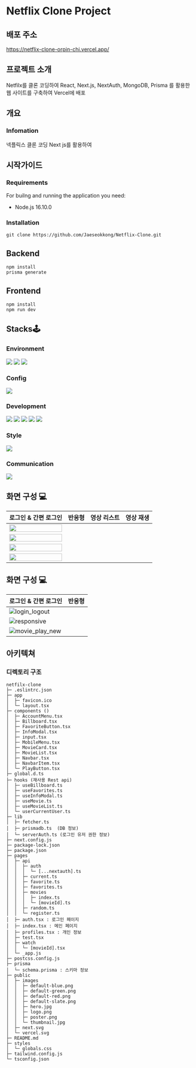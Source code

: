 # Netflix Clone Project
## 배포 주소
https://netflix-clone-orpin-chi.vercel.app/

## 프로젝트 소개
Netfilx를 클론 코딩하여
React, Next.js, NextAuth, MongoDB, Prisma
를 활용한 웹 사이트를 구축하여 Vercel에 배포

## 개요
### Infomation
넥플릭스 클론 코딩
Next js를 활용하여 

## 시작가이드
### Requirements
For builng and running the application you need:
 - Node.js 16.10.0

### Installation
```
git clone https://github.com/Jaeseokkong/Netflix-Clone.git
```

## Backend
```
npm install
prisma generate
```

## Frontend
```
npm install
npm run dev
```

## Stacks🕹
### Environment
<img src="https://img.shields.io/badge/VisualStudioCode-007ACC?style=for-the-badge&logo=Visual Studio Code&logoColor=white"/> <img src="https://img.shields.io/badge/git-F05032?style=for-the-badge&logo=Git&logoColor=white"/> <img src="https://img.shields.io/badge/GitHub-181717?style=for-the-badge&logo=GitHub&logoColor=white"/>

### Config
<img src="https://img.shields.io/badge/npm-CB3837?style=for-the-badge&logo=npm&logoColor=white"/>

### Development
<img src="https://img.shields.io/badge/javascript-F7DF1E?style=for-the-badge&logo=javascript&logoColor=white"/> <img src="https://img.shields.io/badge/typescript-3178C6?style=for-the-badge&logo=typescript&logoColor=white"/> <img src="https://img.shields.io/badge/node.js-339933?style=for-the-badge&logo=node.js&logoColor=white"/> <img src="https://img.shields.io/badge/mongodb-47A248?style=for-the-badge&logo=mongodb&logoColor=white"/> <img src="https://img.shields.io/badge/next.js-000000?style=for-the-badge&logo=nextdotjs&logoColor=white"/> 

### Style
<img src="https://img.shields.io/badge/tailwindcss-06B6D4?style=for-the-badge&logo=tailwindcss&logoColor=white"/> 


### Communication
<img src="https://img.shields.io/badge/notion-000000?style=for-the-badge&logo=notion&logoColor=white"/>

## 화면 구성 💻
|로그인 & 간편 로그인|반응형|영상 리스트|영상 재생|
|---|---|---|---|
|<img src="https://github.com/Jaeseokkong/Netflix-Clone/assets/115916829/b95791dc-3629-4e0c-a7a1-c4e5a0d2233c" width="100%"/>
|<img src="https://github.com/Jaeseokkong/Netflix-Clone/assets/115916829/47da9216-6768-4e6c-9246-21480213c6c8" width="100%"/>|
<img src="https://github.com/Jaeseokkong/Netflix-Clone/assets/115916829/4e12bc30-e701-47c0-82b5-9e60761f8507" width="100%"/>|
<img src="https://github.com/Jaeseokkong/Netflix-Clone/assets/115916829/335c3453-6b71-4bfd-ba70-45cc9bf3cd24" width="100%"/>|


## 화면 구성 💻
|로그인 & 간편 로그인|반응형|
|---|---|
|![login_logout](https://github.com/Jaeseokkong/Netflix-Clone/assets/115916829/b95791dc-3629-4e0c-a7a1-c4e5a0d2233c)
|![responsive](https://github.com/Jaeseokkong/Netflix-Clone/assets/115916829/47da9216-6768-4e6c-9246-21480213c6c8)||영상 리스트|영상 재생||---|---||![movie_list_new](https://github.com/Jaeseokkong/Netflix-Clone/assets/115916829/4e12bc30-e701-47c0-82b5-9e60761f8507)
|![movie_play_new](https://github.com/Jaeseokkong/Netflix-Clone/assets/115916829/335c3453-6b71-4bfd-ba70-45cc9bf3cd24)|


## 아키텍쳐
### 디렉토리 구조

```
netfilx-clone
├─ .eslintrc.json
├─ app
│  ├─ favicon.ico
│  └─ layout.tsx
├─ components ()
│  ├─ AccountMenu.tsx
│  ├─ Billboard.tsx
│  ├─ FavoriteButton.tsx
│  ├─ InfoModal.tsx
│  ├─ input.tsx
│  ├─ MobileMenu.tsx
│  ├─ MovieCard.tsx
│  ├─ MovieList.tsx
│  ├─ Navbar.tsx
│  ├─ NavbarItem.tsx
│  └─ PlayButton.tsx
├─ global.d.ts
├─ hooks (재사용 Rest api)
│  ├─ useBillboard.ts 
│  ├─ useFavorites.ts
│  ├─ useInfoModal.ts
│  ├─ useMovie.ts
│  ├─ useMovieList.ts
│  └─ userCurrentUser.ts
├─ lib
│  ├─ fetcher.ts
│  ├─ prismadb.ts  (DB 정보)
│  └─ serverAuth.ts (로그인 유저 권한 정보)
├─ next.config.js
├─ package-lock.json
├─ package.json
├─ pages
│  ├─ api
│  │  ├─ auth
│  │  │  └─ [...nextauth].ts 
│  │  ├─ current.ts
│  │  ├─ favorite.ts
│  │  ├─ favorites.ts
│  │  ├─ movies
│  │  │  ├─ index.ts
│  │  │  └─ [movieId].ts
│  │  ├─ random.ts
│  │  └─ register.ts
│  ├─ auth.tsx : 로그인 페이지
│  ├─ index.tsx : 메인 페이지
│  ├─ profiles.tsx : 개인 정보
│  ├─ test.tsx
│  ├─ watch
│  │  └─ [movieId].tsx
│  └─ _app.js
├─ postcss.config.js
├─ prisma
│  └─ schema.prisma : 스키마 정보
├─ public
│  ├─ images
│  │  ├─ default-blue.png
│  │  ├─ default-green.png
│  │  ├─ default-red.png
│  │  ├─ default-slate.png
│  │  ├─ hero.jpg
│  │  ├─ logo.png
│  │  ├─ poster.png
│  │  └─ thumbnail.jpg
│  ├─ next.svg
│  └─ vercel.svg
├─ README.md
├─ styles
│  └─ globals.css
├─ tailwind.config.js
└─ tsconfig.json

```
